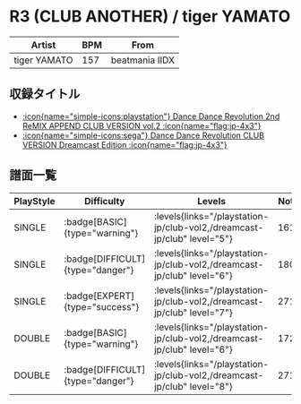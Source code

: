 # R3 (CLUB ANOTHER) / tiger YAMATO

|Artist|BPM|From|
|------|---|----|
|tiger YAMATO|157|beatmania IIDX|

## 収録タイトル

- [:icon{name="simple-icons:playstation"} Dance Dance Revolution 2nd ReMIX APPEND CLUB VERSION vol.2 :icon{name="flag:jp-4x3"}](/playstation-jp/club-vol2)
- [:icon{name="simple-icons:sega"} Dance Dance Revolution CLUB VERSION Dreamcast Edition :icon{name="flag:jp-4x3"}](/dreamcast-jp/club)

## 譜面一覧

|PlayStyle|Difficulty|Levels|Notes|Movie|
|---------|----------|------|-----|-----|
|SINGLE| :badge[BASIC]{type="warning"}| :levels{links="/playstation-jp/club-vol2,/dreamcast-jp/club" level="5"}|161/0||
|SINGLE| :badge[DIFFICULT]{type="danger"}| :levels{links="/playstation-jp/club-vol2,/dreamcast-jp/club" level="6"}|180/0||
|SINGLE| :badge[EXPERT]{type="success"}| :levels{links="/playstation-jp/club-vol2,/dreamcast-jp/club" level="7"}|271/0||
|DOUBLE| :badge[BASIC]{type="warning"}| :levels{links="/playstation-jp/club-vol2,/dreamcast-jp/club" level="6"}|172/0||
|DOUBLE| :badge[DIFFICULT]{type="danger"}| :levels{links="/playstation-jp/club-vol2,/dreamcast-jp/club" level="8"}|271/0||
